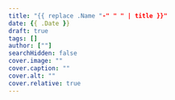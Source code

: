 ```yaml
---
title: "{{ replace .Name "-" " " | title }}"
date: {{ .Date }}
draft: true
tags: []
author: [""]
searchHidden: false
cover.image: ""
cover.caption: ""
cover.alt: ""
cover.relative: true
---
```


